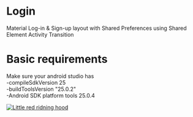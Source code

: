 # Login
Material Log-in &amp; Sign-up layout with Shared Preferences using Shared Element Activity Transition

# Basic requirements
  Make sure your android studio has<br>
  -compileSdkVersion 25<br>
   -buildToolsVersion "25.0.2"<br>
   -Android SDK platform tools 25.0.4

[![Little red ridning hood](http://i.imgur.com/7YTMFQp.png)](https://vimeo.com/3514904 "Little red riding hood - Click to Watch!")
